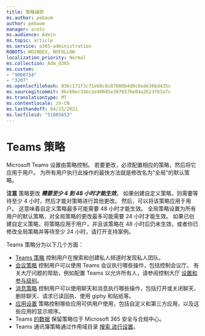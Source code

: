 ```yaml
---
title: 策略捕获
ms.author: pebaum
author: pebaum
manager: scotv
ms.audience: Admin
ms.topic: article
ms.service: o365-administration
ROBOTS: NOINDEX, NOFOLLOW
localization_priority: Normal
ms.collection: Adm_O365
ms.custom:
- "9000734"
- "3207"
ms.openlocfilehash: 036c171f3c71e60c8c07000b4d0c6ede36bd435c
ms.sourcegitcommit: 8bc60ec34bc1e40685e3976576e04a2623f63a7c
ms.translationtype: MT
ms.contentlocale: zh-CN
ms.lasthandoff: 04/15/2021
ms.locfileid: "51801653"
---
```

# <a name="teams-policies"></a>Teams 策略

Microsoft Teams 设置由策略控制。 若要更改，必须配置相应的策略，然后将它应用于用户。 为所有用户执行此操作的最快方法就是修改名为"全局"的默认策略。 

**注意** 策略更改 **_需要至少 4 到 48 小时才能生效_**。 如果创建自定义策略，则需要等待至少 4 小时，然后才能对策略进行其他更改。 然后，可以将该策略应用于用户。 这意味着自定义策略最多可能需要 48 小时才能生效。 全局策略设置为所有用户的默认策略，对全局策略的更改最多可能需要 24 小时才能生效。 如果已创建自定义策略，将策略应用于用户，并且该策略在 48 小时后仍未生效，或者你已修改全局策略并等待至少 24 小时，请打开支持案例。

Teams 策略分为以下几个方面：

- [Teams 策略](https://docs.microsoft.com/MicrosoftTeams/teams-policies) 控制用户在搜索和创建私人频道时发现私人团队。  
- [会议策略](https://docs.microsoft.com/microsoftteams/meeting-policies-in-teams) 控制用户可以使用 Teams 会议执行哪些操作，包括控制会议厅。 有关大厅问题的帮助，例如配置 Teams 以允许所有人，请参阅控制大厅 [设置和参与级别](https://docs.microsoft.com/alchemyinsights/bypass-lobby)。
- [消息策略](https://docs.microsoft.com/microsoftteams/messaging-policies-in-teams) 控制用户可以使用聊天和消息执行哪些操作，包括打开或关闭聊天、删除聊天、请求已读回执、使用 giphy 和贴纸等。
- [应用设置](https://docs.microsoft.com/MicrosoftTeams/teams-app-setup-policies) 策略控制哪些应用可供用户使用，包括自定义和第三方应用，以及这些应用的显示顺序。  
- Teams [的数据](https://docs.microsoft.com/microsoftteams/retention-policies) 保留策略位于 Microsoft 365 安全与合规中心。
- Teams 通讯簿策略通过作用域目录 [搜索 进行设置](https://docs.microsoft.com/MicrosoftTeams/teams-scoped-directory-search)。